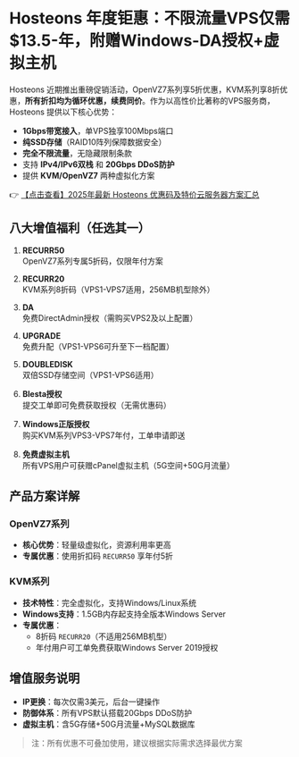 # Hosteons 年度钜惠：不限流量VPS仅需$13.5-年，附赠Windows-DA授权+虚拟主机

Hosteons 近期推出重磅促销活动，OpenVZ7系列享5折优惠，KVM系列享8折优惠，**所有折扣均为循环优惠，续费同价**。作为以高性价比著称的VPS服务商，Hosteons 提供以下核心优势：

- **1Gbps带宽接入**，单VPS独享100Mbps端口
- **纯SSD存储**（RAID10阵列保障数据安全）
- **完全不限流量**，无隐藏限制条款
- 支持 **IPv4/IPv6双栈** 和 **20Gbps DDoS防护**
- 提供 **KVM/OpenVZ7** 两种虚拟化方案

👉 [【点击查看】2025年最新 Hosteons 优惠码及特价云服务器方案汇总](https://bit.ly/hosteons)

## 八大增值福利（任选其一）

1. **RECURR50**  
   OpenVZ7系列专属5折码，仅限年付方案

2. **RECURR20**  
   KVM系列8折码（VPS1-VPS7适用，256MB机型除外）

3. **DA**  
   免费DirectAdmin授权（需购买VPS2及以上配置）

4. **UPGRADE**  
   免费升配（VPS1-VPS6可升至下一档配置）

5. **DOUBLEDISK**  
   双倍SSD存储空间（VPS1-VPS6适用）

6. **Blesta授权**  
   提交工单即可免费获取授权（无需优惠码）

7. **Windows正版授权**  
   购买KVM系列VPS3-VPS7年付，工单申请即送

8. **免费虚拟主机**  
   所有VPS用户可获赠cPanel虚拟主机（5G空间+50G月流量）

## 产品方案详解

### OpenVZ7系列
- **核心优势**：轻量级虚拟化，资源利用率更高
- **专属优惠**：使用折扣码 `RECURR50` 享年付5折

### KVM系列
- **技术特性**：完全虚拟化，支持Windows/Linux系统
- **Windows支持**：1.5GB内存起支持全版本Windows Server
- **专属优惠**：  
  - 8折码 `RECURR20`（不适用256MB机型）  
  - 年付用户可工单免费获取Windows Server 2019授权

## 增值服务说明
- **IP更换**：每次仅需3美元，后台一键操作
- **防御体系**：所有VPS默认搭载20Gbps DDoS防护
- **虚拟主机**：含5G存储+50G月流量+MySQL数据库

> 注：所有优惠不可叠加使用，建议根据实际需求选择最优方案